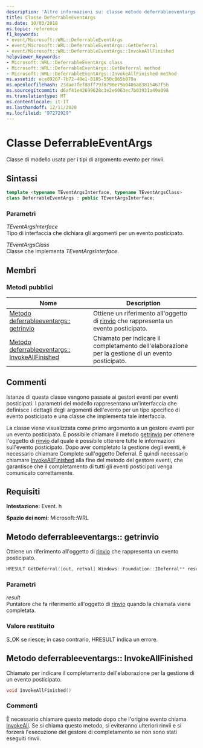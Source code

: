 ```yaml
---
description: 'Altre informazioni su: classe metodo deferrableeventargs'
title: Classe DeferrableEventArgs
ms.date: 10/03/2018
ms.topic: reference
f1_keywords:
- event/Microsoft::WRL::DeferrableEventArgs
- event/Microsoft::WRL::DeferrableEventArgs::GetDeferral
- event/Microsoft::WRL::DeferrableEventArgs::InvokeAllFinished
helpviewer_keywords:
- Microsoft::WRL::DeferrableEventArgs class
- Microsoft::WRL::DeferrableEventArgs::GetDeferral method
- Microsoft::WRL::DeferrableEventArgs::InvokeAllFinished method
ms.assetid: ece89267-7b72-40e1-8185-550c865b070a
ms.openlocfilehash: 23dae7fef88ff7978790e79a0486a83815467f5b
ms.sourcegitcommit: d6af41e42699628c3e2e6063ec7b03931a49a098
ms.translationtype: MT
ms.contentlocale: it-IT
ms.lasthandoff: 12/11/2020
ms.locfileid: "97272929"
---
```

# <a name="deferrableeventargs-class"></a>Classe DeferrableEventArgs

Classe di modello usata per i tipi di argomento evento per rinvii.

## <a name="syntax"></a>Sintassi

```cpp
template <typename TEventArgsInterface, typename TEventArgsClass>
class DeferrableEventArgs : public TEventArgsInterface;
```

### <a name="parameters"></a>Parametri

*TEventArgsInterface*<br/>
Tipo di interfaccia che dichiara gli argomenti per un evento posticipato.

*TEventArgsClass*<br/>
Classe che implementa *TEventArgsInterface*.

## <a name="members"></a>Membri

### <a name="public-methods"></a>Metodi pubblici

| Nome | Description |
|--|--|
| [Metodo deferrableeventargs:: getrinvio](#getdeferral) | Ottiene un riferimento all'oggetto di [rinvio](/uwp/api/windows.foundation.deferral) che rappresenta un evento posticipato. |
| [Metodo deferrableeventargs:: InvokeAllFinished](#invokeallfinished) | Chiamato per indicare il completamento dell'elaborazione per la gestione di un evento posticipato. |

## <a name="remarks"></a>Commenti

Istanze di questa classe vengono passate ai gestori eventi per eventi posticipati. I parametri del modello rappresentano un'interfaccia che definisce i dettagli degli argomenti dell'evento per un tipo specifico di evento posticipato e una classe che implementa tale interfaccia.

La classe viene visualizzata come primo argomento a un gestore eventi per un evento posticipato. È possibile chiamare il metodo [getrinvio](#getdeferral) per ottenere l'oggetto di [rinvio](/uwp/api/windows.foundation.deferral) dal quale è possibile ottenere tutte le informazioni sull'evento posticipato. Dopo aver completato la gestione degli eventi, è necessario chiamare Complete sull'oggetto Deferral. È quindi necessario chiamare [InvokeAllFinished](#invokeallfinished) alla fine del metodo del gestore eventi, che garantisce che il completamento di tutti gli eventi posticipati venga comunicato correttamente.

## <a name="requirements"></a>Requisiti

**Intestazione:** Event. h

**Spazio dei nomi:** Microsoft::WRL

## <a name="deferrableeventargsgetdeferral"></a><a name="getdeferral"></a> Metodo deferrableeventargs:: getrinvio

Ottiene un riferimento all'oggetto di [rinvio](/uwp/api/windows.foundation.deferral) che rappresenta un evento posticipato.

```cpp
HRESULT GetDeferral([out, retval] Windows::Foundation::IDeferral** result)
```

### <a name="parameters"></a>Parametri

*result*<br/>
Puntatore che fa riferimento all'oggetto di [rinvio](/uwp/api/windows.foundation.deferral) quando la chiamata viene completata.

### <a name="return-value"></a>Valore restituito

S_OK se riesce; in caso contrario, HRESULT indica un errore.

## <a name="deferrableeventargsinvokeallfinished"></a><a name="invokeallfinished"></a> Metodo deferrableeventargs:: InvokeAllFinished

Chiamato per indicare il completamento dell'elaborazione per la gestione di un evento posticipato.

```cpp
void InvokeAllFinished()
```

### <a name="remarks"></a>Commenti

È necessario chiamare questo metodo dopo che l'origine evento chiama [InvokeAll](eventsource-class.md#invokeall). Se si chiama questo metodo, si eviteranno ulteriori rinvii e si forzerà l'esecuzione del gestore di completamento se non sono stati eseguiti rinvii.
